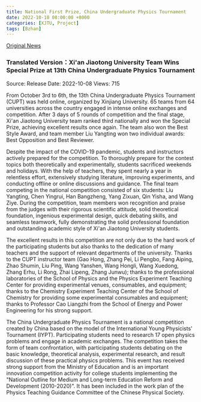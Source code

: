 ```yaml
---
title: National First Prize, China Undergraduate Physics Tournament
date: 2022-10-10 08:00:00 +8000
categories: [XJTU, Project]
tags: [Bzhan]
---
```


[Original News](http://phy.xjtu.edu.cn/info/1158/8085.htm)

### Translated Version：Xi'an Jiaotong University Team Wins Special Prize at 13th China Undergraduate Physics Tournament

Source: Release Date: 2022-10-08 Views: 715

From October 3rd to 6th, the 13th China Undergraduate Physics Tournament (CUPT) was held online, organized by Xinjiang University. 65 teams from 64 universities across the country engaged in intense online exchanges and competition. After 3 days of 5 rounds of competition and the final stage, Xi'an Jiaotong University team ranked third nationally and won the Special Prize, achieving excellent results once again. The team also won the Best Style Award, and team member Liu Yangting won two individual awards: Best Opposition and Best Reviewer.

Despite the impact of the COVID-19 pandemic, students and instructors actively prepared for the competition. To thoroughly prepare for the contest topics both theoretically and experimentally, students sacrificed weekends and holidays. With the help of teachers, they spent nearly a year in relentless effort, extensively studying literature, improving experiments, and conducting offline or online discussions and guidance. The final team competing in the national competition consisted of six students: Liu Yangting, Chen Yingrui, Han Bangzheng, Yang Zixuan, Qin Yisha, and Wang Ziye. During the competition, team members won recognition and praise from the judges with their rigorous scientific attitude, solid theoretical foundation, ingenious experimental design, quick debating skills, and seamless teamwork, fully demonstrating the solid professional foundation and outstanding academic style of Xi'an Jiaotong University students.

The excellent results in this competition are not only due to the hard work of the participating students but also thanks to the dedication of many teachers and the support of relevant departments of the university. Thanks to the CUPT instructor team (Gao Hong, Zhang Pei, Li Pengbo, Fang Aiping, Zhao Shumin, Liu Ping, Wang Yanshen, Wang Hongli, Wang Xuedong, Zhang Erhu, Li Rong, Zhai Lipeng, Zhang Junwu); thanks to the professional laboratories of the School of Physics and the Physics Experiment Teaching Center for providing experimental venues, consumables, and equipment; thanks to the Chemistry Experiment Teaching Center of the School of Chemistry for providing some experimental consumables and equipment; thanks to Professor Cao Liangzhi from the School of Energy and Power Engineering for his strong support.

The China Undergraduate Physics Tournament is a national competition created by China based on the model of the International Young Physicists' Tournament (IYPT). Participating students need to research 17 open physics problems and engage in academic exchanges. The competition takes the form of team confrontation, with participating students debating on the basic knowledge, theoretical analysis, experimental research, and result discussion of these practical physics problems. This event has received strong support from the Ministry of Education and is an important innovation competition activity for college students implementing the "National Outline for Medium and Long-term Education Reform and Development (2010-2020)". It has been included in the work plan of the Physics Teaching Guidance Committee of the Chinese Physical Society.